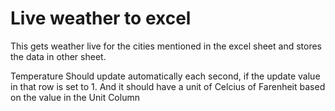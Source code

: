 # Live weather to excel

This gets weather live for the cities mentioned in the excel sheet and stores the data in other sheet.

Temperature Should update automatically each second, if the update value in that row is set to 1.
And it should have a unit of Celcius of Farenheit based on the value in the Unit Column
